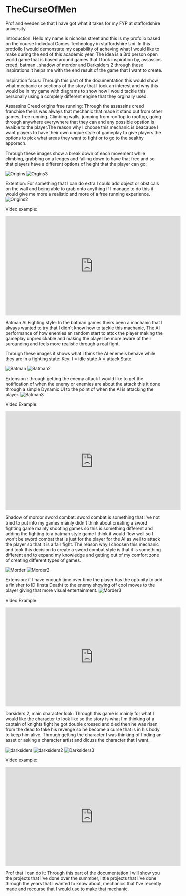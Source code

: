 # TheCurseOfMen
Prof and evedenice that I have got what it takes for my FYP at staffordshire university



Introduction:
Hello my name is nicholas street and this is my profolio based on the course Indivdual Games Technology in staffordshire Uni. In this protfoilo I would demonstate my capability of acheving what I would like to make during the end of this academic year. The idea is a 3rd person open world game that is based around games that I took inspiration by, assassins creed, batman , shadow of mordor and Darksiders 2 through these inspirations it helps me with the end result of the game that I want to create.



Inspiration focus:
Through this part of the documentation this would show what mechanic or sections of the story that I took an interest and why this would be in my game with diagrams to show how I would tackle this personally using a complely different engine that they orginally used.

Assassins Creed origins free running:
Through the assassins creed franchise theirs was always that mechanic that made it stand out from other games, free running. Climbing walls, jumping from rooftop to rooftop, going through anywhere everywhere that they can and any possible opstion is avaible to the player.The reason why I choose this mechanic is beacause I want players to have their own unqiue style of gameplay to give players the options to pick what areas they want to fight or to go to the sealthy apporach. 

Through these images show a break down of each movement while climbing, grabbing on a ledges and falling down to have that free and so that players have a different options of height that the player can go:

![Origins](https://user-images.githubusercontent.com/70651430/133426679-02045e04-c844-4e73-8d60-588b6c872dd0.png)
![Orgins3](https://user-images.githubusercontent.com/70651430/133426625-6a9d26d8-13a3-44ca-b29c-cc46e5978de0.png)


Extention: For something that I can do extra I could add object or obsticals on the wall and being able to grab onto anything if I manage to do this it would give me more a realistic and more of a free running experience.
![Origins2](https://user-images.githubusercontent.com/70651430/133426720-70107ed2-39be-47e0-b5ac-877accd7b008.png)


Video example:
<iframe width="560" height="315" src="https://youtube.com/clip/UgzYAyFn_F-V9_h1cWh4AaABCQ" title="YouTube video player" frameborder="0" allow="accelerometer; autoplay; clipboard-write; encrypted-media; gyroscope; picture-in-picture" allowfullscreen></iframe>






Batman AI Fighting style:
In the batman games theirs been a machanic that I always wanted to try that I didn't know how to tackle this machanic, The AI performance of how enemies an random start to attck the player making the gameplay unpredickable and making the player be more aware of their surounding and feels more realistic through a real fight.

Through these images it shows what I think the AI enemeis behave while they are in a fighting state:
Key:
I = idle state
A = attack State

![Batman](https://user-images.githubusercontent.com/70651430/133440682-3d2f8708-9905-496c-8b7d-3a212035485b.png)
![Batman2](https://user-images.githubusercontent.com/70651430/133440713-7e3c72ac-1d17-4ff7-ab3d-d866fd115779.png)


Extension : through getting the enemy attack I would like to get the notification of when the enemy or enemies are about the attack this it done through a simple Dynamic UI to the point of when the AI is attacking the player.
![Batman3](https://user-images.githubusercontent.com/70651430/133440739-f663336b-6508-4da6-8382-7c2bc66af7fd.png)


Video Example: 
<iframe width="560" height="315" src="https://youtube.com/clip/Ugxatyhfbr7N9p7DNoB4AaABCQ" title="YouTube video player" frameborder="0" allow="accelerometer; autoplay; clipboard-write; encrypted-media; gyroscope; picture-in-picture" allowfullscreen></iframe>






Shadow of mordor sword combat:
sword combat is something that I've not tried to put into my games mainly didn't think about creating a sword fighting game mainly shooting games so this is something different and adding the fighting to a batman style game I think it would flow well so I won't be sword combat that is just for the player for the AI as well to attack the player so that it is a fair fight. The reason why I  choosen this mechanic and took this decision to create a sword combat style is that it is something different and to expand my knowledge and getting out of my comfort zone of creating different types of games.

![Morder](https://user-images.githubusercontent.com/70651430/133448664-91266016-a1b6-4af6-91b1-6f1bf5e3cac1.png)
![Morder2](https://user-images.githubusercontent.com/70651430/133448712-d92722a6-79eb-4ae1-a79e-7439b52f4572.png)

Extension:
if I have enough time over time the player has the optunity to add a finisher to ID (Insta Death) to the enemy showing off cool moves to the player giving that more visual entertainment.
![Morder3](https://user-images.githubusercontent.com/70651430/133448778-b2726d32-a5d9-4cb1-a186-a9d3b8a11cd9.png)



Video Example: 
<iframe width="560" height="315" src="https://youtube.com/clip/UgyOUyEI9qq-ZoMQsNB4AaABCQ" title="YouTube video player" frameborder="0" allow="accelerometer; autoplay; clipboard-write; encrypted-media; gyroscope; picture-in-picture" allowfullscreen></iframe>



Darsiders 2, main character look:
Through this game is mainly for what I would like the character to look like so the story is what I'm thinking of a captain of knights fight he got double crossed and died then he was risen from the dead to take his revenge so he become a curse that is in his body to keep him alive. Through getting the character I was thinking of finding an asset or asking a character artist and dicuss the character that I want. 


![darksiders](https://user-images.githubusercontent.com/70651430/133455913-0acd8bcf-5cc9-4eb8-adff-135b26f9adc0.jpg)
![darksiders2](https://user-images.githubusercontent.com/70651430/133455936-acbcb0d0-b8d4-444d-b7d8-6d7f0e1070c0.jpg)
![Darksiders3](https://user-images.githubusercontent.com/70651430/133455954-cc25c323-f6eb-47f2-80fc-c3e5ea4a6ab5.jpg)

Video example:

<iframe width="560" height="315" src="https://www.youtube.com/embed/kj9R2QqzLkk" title="YouTube video player" frameborder="0" allow="accelerometer; autoplay; clipboard-write; encrypted-media; gyroscope; picture-in-picture" allowfullscreen></iframe>





Prof that I can do it: 
Through this part of the documentation I will show you the projects that I've done over the summber, little projects that I've done through the years that I wanted to know about, mechanics that I've recently made and recourse that I would use to make that mechanic.

